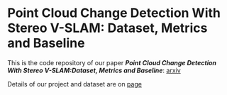 # Point Cloud Change Detection With Stereo V-SLAM: Dataset, Metrics and Baseline
This is the code repository of our paper ***Point Cloud Change Detection With Stereo V-SLAM:Dataset, Metrics and Baseline***: [arxiv](https://arxiv.org/abs/2207.00246)

Details of our project and dataset are on [page](https://lnexenl.github.io/PPCA-VINS/)
